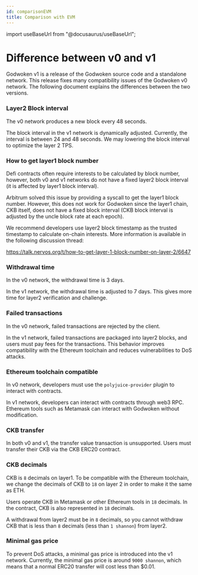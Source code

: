 ```yaml
---
id: comparisonEVM
title: Comparison with EVM
---
```

import useBaseUrl from "@docusaurus/useBaseUrl";

# Difference between v0 and v1

Godwoken v1 is a release of the Godwoken source code and a standalone network. This release fixes many compatibility issues of the Godwoken v0 network. The following document explains the differences between the two versions.

### Layer2 Block interval

The v0 network produces a new block every 48 seconds.

The block interval in the v1 network is dynamically adjusted. Currently, the interval is between 24 and 48 seconds. We may lowering the block interval to optimize the layer 2 TPS.

### How to get layer1 block number

Defi contracts often require interests to be calculated by block number, however, both v0 and v1 networks do not have a fixed layer2 block interval (it is affected by layer1 block interval).

Arbitrum solved this issue by providing a syscall to get the layer1 block number. However, this does not work for Godwoken since the layer1 chain, CKB itself, does not have a fixed block interval (CKB block interval is adjusted by the uncle block rate at each epoch).

We recommend developers use layer2 block timestamp as the trusted timestamp to calculate on-chain interests. More information is available in the following discussion thread:

https://talk.nervos.org/t/how-to-get-layer-1-block-number-on-layer-2/6647

### Withdrawal time

In the v0 network, the withdrawal time is 3 days.

In the v1 network, the withdrawal time is adjusted to 7 days. This gives more time for layer2 verification and challenge.

### Failed transactions

In the v0 network, failed transactions are rejected by the client.

In the v1 network, failed transactions are packaged into layer2 blocks, and users must pay fees for the transactions. This behavior improves compatibility with the Ethereum toolchain and reduces vulnerabilities to DoS attacks.

### Ethereum toolchain compatible

In v0 network, developers must use the `polyjuice-provider`  plugin to interact with contracts.

In v1 network, developers can interact with contracts through web3 RPC. Ethereum tools such as Metamask can interact with Godwoken without modification.

### CKB transfer

In both v0 and v1, the transfer value transaction is unsupported. Users must transfer their CKB via the CKB ERC20 contract.

### CKB decimals

CKB is `8` decimals on layer1. To be compatible with the Ethereum toolchain, we change the decimals of CKB to `18` on layer 2 in order to make it the same as ETH.

Users operate CKB in Metamask or other Ethereum tools in `18` decimals. In the contract, CKB is also represented in `18` decimals.

A withdrawal from layer2 must be in `8` decimals, so you cannot withdraw CKB that is less than `8` decimals (less than `1 shannon`) from layer2.

### Minimal gas price

To prevent DoS attacks, a minimal gas price is introduced into the v1 network. Currently, the minimal gas price is around `9000 shannon`, which means that a normal ERC20 transfer will cost less than $0.01.
